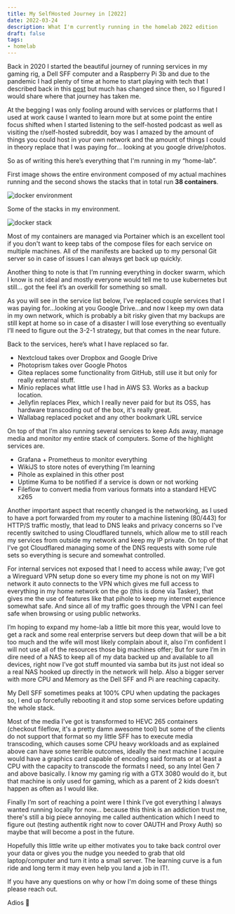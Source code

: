 ```yaml
---
title: My SelfHosted Journey in [2022]
date: 2022-03-24
description: What I'm currently running in the homelab 2022 edition
draft: false
tags: 
- homelab
---
```


Back in 2020 I started the beautiful journey of running services in my gaming rig, a Dell SFF computer and a Raspberry Pi 3b and due to the pandemic I had plenty of time at home to start playing with tech that I described back in this [post](https://blog.mvaldes.dev/docker-home-setup.html) but much has changed since then, so I figured I would share where that journey has taken me.

At the begging I was only fooling around with services or platforms that I used at work cause I wanted to learn more but at some point the entire focus shifted when I started listening to the self-hosted podcast as well as visiting the r/self-hosted subreddit, boy was I amazed by the amount of things you could host in your own network and the amount of things I could in theory replace that I was paying for… looking at you google drive/photos.

So as of writing this here’s everything that I'm running in my “home-lab”.

First image shows the entire environment composed of my actual machines running and the second shows the stacks that in total run **38 containers**.

<img src="https://s3.mvaldes.dev/blog/docker_env.png" alt="docker environment" />

Some of the stacks in my environment.

<img src="https://s3.mvaldes.dev/blog/docker_stack.png" alt="docker stack" />

Most of my containers are managed via Portainer which is an excellent tool if you don't want to keep tabs of the compose files for each service on multiple machines. All of the manifests are backed up to my personal Git server so in case of issues I can always get back up quickly.

Another thing to note is that I’m running everything in docker swarm, which I know is not ideal and mostly everyone would tell me to use kubernetes but still… got the feel it’s an overkill for something so small.

As you will see in the service list below, I’ve replaced couple services that I was paying for...looking at you Google Drive...and now I keep my own data in my own network, which is probably a bit risky given that my backups are still kept at home so in case of a disaster I will lose everything so eventually I’ll need to figure out the 3-2-1 strategy, but that comes in the near future.

Back to the services, here’s what I have replaced so far.

- Nextcloud takes over Dropbox and Google Drive
- Photoprism takes over Google Photos
- Gitea replaces some functionality from GitHub, still use it but only for really external stuff.
- Minio replaces what little use I had in AWS S3. Works as a backup location.
- Jellyfin replaces Plex, which I really never paid for but its OSS, has hardware transcoding out of the box, it's really great.
- Wallabag replaced pocket and any other bookmark URL service

On top of that I’m also running several services to keep Ads away, manage media and monitor my entire stack of computers. Some of the highlight services are.

- Grafana + Prometheus to monitor everything
- WikiJS to store notes of everything I’m learning
- Pihole as explained in this other post
- Uptime Kuma to be notified if a service is down or not working
- Fileflow to convert media from various formats into a standard HEVC x265

Another important aspect that recently changed is the networking, as I used to have a port forwarded from my router to a machine listening (80/443) for HTTP/S traffic mostly, that lead to DNS leaks and privacy concerns so I’ve recently switched to using Cloudflared tunnels, which allow me to still reach my services from outside my network and keep my IP private. On top of that I’ve got Cloudflared managing some of the DNS requests with some rule sets so everything is secure and somewhat controlled.

For internal services not exposed that I need to access while away; I’ve got a Wireguard VPN setup done so every time my phone is not on my WIFI network it auto connects to the VPN which gives me full access to everything in my home network on the go (this is done via Tasker), that gives me the use of features like that pihole to keep my internet experience somewhat safe. And since all of my traffic goes through the VPN I can feel safe when browsing or using public networks.

I’m hoping to expand my home-lab a little bit more this year, would love to get a rack and some real enterprise servers but deep down that will be a bit too much and the wife will most likely complain about it, also I'm confident I will not use all of the resources those big machines offer; But for sure I’m in dire need of a NAS to keep all of my data backed up and available to all devices, right now I’ve got stuff mounted via samba but its just not ideal so a real NAS hooked up directly in the network will help. Also a bigger server with more CPU and Memory as the Dell SFF and Pi are reaching capacity.

My Dell SFF sometimes peaks at 100% CPU when updating the packages so, I end up forcefully rebooting it and stop some services before updating the whole stack.

Most of the media I’ve got is transformed to HEVC 265 containers (checkout fileflow, it's a pretty damn awesome tool) but some of the clients do not support that format so my little SFF has to execute media transcoding, which causes some CPU heavy workloads and as explained above can have some terrible outcomes, ideally the next machine I acquire would have a graphics card capable of encoding said formats or at least a CPU with the capacity to transcode the formats I need, so any Intel Gen 7 and above basically. I know my gaming rig with a GTX 3080 would do it, but that machine is only used for gaming, which as a parent of 2 kids doesn’t happen as often as I would like.

Finally I’m sort of reaching a point were I think I’ve got everything I always wanted running locally for now... because this think is an addiction trust me, there's still a big piece annoying me called authentication which I need to figure out (testing authentik right now to cover OAUTH and Proxy Auth) so maybe that will become a post in the future.

Hopefully this little write up either motivates you to take back control over your data or gives you the nudge you needed to grab that old laptop/computer and turn it into a small server. The learning curve is a fun ride and long term it may even help you land a job in IT!.

If you have any questions on why or how I'm doing some of these things please reach out.

Adios 👋
